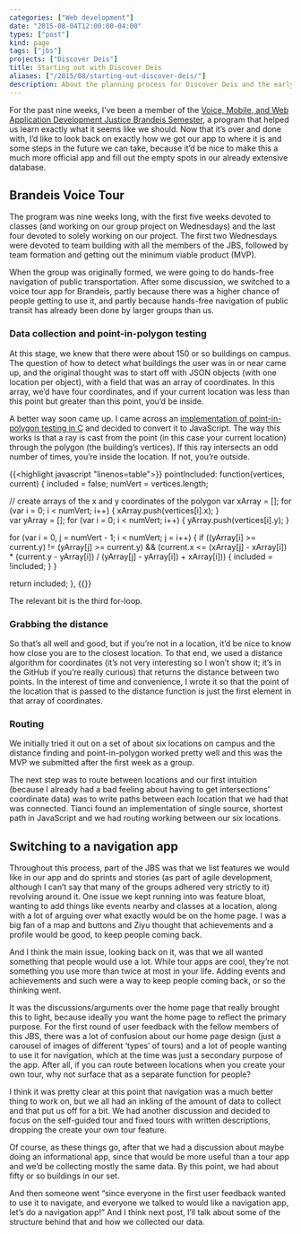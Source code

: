 ```yaml
---
categories: ["Web development"]
date: "2015-08-04T12:00:00-04:00"
types: ["post"]
kind: page
tags: ["jbs"]
projects: ["Discover Deis"]
title: Starting out with Discover Deis
aliases: ["/2015/08/starting-out-discover-deis/"]
description: About the planning process for Discover Deis and the early stages of the JBS
---
```


For the past nine weeks, I’ve been a member of the [Voice, Mobile, and Web Application Development Justice Brandeis Semester](https://sites.google.com/a/brandeis.edu/jbs-2015-cosi/), a program that helped us learn exactly what it seems like we should. Now that it’s over and done with, I’d like to look back on exactly how we got our app to where it is and some steps in the future we can take, because it’d be nice to make this a much more official app and fill out the empty spots in our already extensive database.

## Brandeis Voice Tour

The program was nine weeks long, with the first five weeks devoted to classes (and working on our group project on Wednesdays) and the last four devoted to solely working on our project. The first two Wednesdays were devoted to team building with all the members of the JBS, followed by team formation and getting out the minimum viable product (MVP).

When the group was originally formed, we were going to do hands-free navigation of public transportation. After some discussion, we switched to a voice tour app for Brandeis, partly because there was a higher chance of people getting to use it, and partly because hands-free navigation of public transit has already been done by larger groups than us.

### Data collection and point-in-polygon testing

At this stage, we knew that there were about 150 or so buildings on campus. The question of how to detect what buildings the user was in or near came up, and the original thought was to start off with JSON objects (with one location per object), with a field that was an array of coordinates. In this array, we’d have four coordinates, and if your current location was less than this point but greater than this point, you’d be inside.

A better way soon came up. I came across an [implementation of point-in-polygon testing in C](http://www.ecse.rpi.edu/Homepages/wrf/Research/Short_Notes/pnpoly.html) and decided to convert it to JavaScript. The way this works is that a ray is cast from the point (in this case your current location) through the polygon (the building’s vertices). If this ray intersects an odd number of times, you’re inside the location. If not, you’re outside.

{{<highlight javascript "linenos=table">}}
pointIncluded: function(vertices, current) {
  included = false;
  numVert = vertices.length;

  // create arrays of the x and y coordinates of the polygon
  var xArray = [];
  for (var i = 0; i < numVert; i++) {
    xArray.push(vertices[i].x);
  }		
  var yArray = [];
  for (var i = 0; i < numVert; i++) {
    yArray.push(vertices[i].y);
  }

  for (var i = 0, j = numVert - 1; i < numVert; j = i++) { 
    if ((yArray[i] >= current.y) != (yArray[j] >= current.y) &&
        (current.x <= (xArray[j] - xArray[i]) * (current.y - yArray[i]) / (yArray[j] - yArray[i]) + xArray[i])) {
      included = !included;
    }
  }
	
  return included;
},
{{</highlight>}}

The relevant bit is the third for-loop.

### Grabbing the distance

So that’s all well and good, but if you’re not in a location, it’d be nice to know how close you are to the closest location. To that end, we used a distance algorithm for coordinates (it’s not very interesting so I won’t show it; it’s in the GitHub if you’re really curious) that returns the distance between two points. In the interest of time and convenience, I wrote it so that the point of the location that is passed to the distance function is just the first element in that array of coordinates.

### Routing

We initially tried it out on a set of about six locations on campus and the distance finding and point-in-polygon worked pretty well and this was the MVP we submitted after the first week as a group.

The next step was to route between locations and our first intuition (because I already had a bad feeling about having to get intersections’ coordinate data) was to write paths between each location that we had that was connected. Tianci found an implementation of single source, shortest path in JavaScript and we had routing working between our six locations.

## Switching to a navigation app

Throughout this process, part of the JBS was that we list features we would like in our app and do sprints and stories (as part of agile development, although I can’t say that many of the groups adhered very strictly to it) revolving around it. One issue we kept running into was feature bloat, wanting to add things like events nearby and classes at a location, along with a lot of arguing over what exactly would be on the home page. I was a big fan of a map and buttons and Ziyu thought that achievements and a profile would be good, to keep people coming back.

And I think the main issue, looking back on it, was that we all wanted something that people would use a lot. While tour apps are cool, they’re not something you use more than twice at most in your life. Adding events and achievements and such were a way to keep people coming back, or so the thinking went.

It was the discussions/arguments over the home page that really brought this to light, because ideally you want the home page to reflect the primary purpose. For the first round of user feedback with the fellow members of this JBS, there was a lot of confusion about our home page design (just a carousel of images of different ‘types’ of tours) and a lot of people wanting to use it for navigation, which at the time was just a secondary purpose of the app. After all, if you can route between locations when you create your own tour, why not surface that as a separate function for people?

I think it was pretty clear at this point that navigation was a much better thing to work on, but we all had an inkling of the amount of data to collect and that put us off for a bit. We had another discussion and decided to focus on the self-guided tour and fixed tours with written descriptions, dropping the create your own tour feature.

Of course, as these things go, after that we had a discussion about maybe doing an informational app, since that would be more useful than a tour app and we’d be collecting mostly the same data. By this point, we had about fifty or so buildings in our set.

And then someone went “since everyone in the first user feedback wanted to use it to navigate, and everyone we talked to would like a navigation app, let’s do a navigation app!” And I think next post, I’ll talk about some of the structure behind that and how we collected our data.
